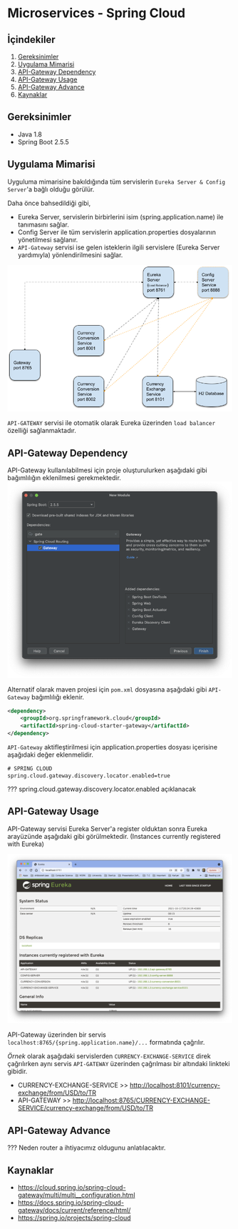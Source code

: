 # Microservices - Spring Cloud 

## İçindekiler
1. [Gereksinimler](#gereksinimler)
2. [Uygulama Mimarisi](#uygulama-mimarisi)
3. [API-Gateway Dependency](#api-gateway-dependency)
4. [API-Gateway Usage](#api-gateway-usage)
5. [API-Gateway Advance](#api-gateway-advance)
6. [Kaynaklar](#kaynaklar)

## Gereksinimler
* Java 1.8
* Spring Boot 2.5.5


## Uygulama Mimarisi
Uyguluma mimarisine bakıldığında tüm servislerin `Eureka Server & Config Server`'a bağlı olduğu görülür.  

Daha önce bahsedildiği gibi,
- Eureka Server, servislerin birbirlerini isim (spring.application.name) ile tanımasını sağlar.
- Config Server ile tüm servislerin application.properties dosyalarının yönetilmesi sağlanır. 
- `API-Gateway` servisi ise gelen isteklerin ilgili servislere (Eureka Server yardımıyla) yönlendirilmesini sağlar.  

![Servisler-1](./images/services-1.png)

`API-GATEWAY` servisi ile otomatik olarak Eureka üzerinden `load balancer` özelliği sağlanmaktadır.

## API-Gateway Dependency
API-Gateway kullanılabilmesi için proje oluşturulurken aşağıdaki gibi bağımlılığın eklenilmesi gerekmektedir.
![API-Gateway Dependency](./images/api-gateway-dependency.png)

Alternatif olarak maven projesi için `pom.xml` dosyasına aşağıdaki gibi `API-Gateway` bağımlılığı eklenir.
```xml
<dependency>
    <groupId>org.springframework.cloud</groupId>
    <artifactId>spring-cloud-starter-gateway</artifactId>
</dependency>
```

`API-Gateway` aktifleştirilmesi için application.properties dosyası içerisine aşağıdaki değer eklenmelidir.
```properties
# SPRING CLOUD
spring.cloud.gateway.discovery.locator.enabled=true
```

??? spring.cloud.gateway.discovery.locator.enabled açıklanacak


## API-Gateway Usage
API-Gateway servisi Eureka Server'a register olduktan sonra Eureka arayüzünde aşağıdaki gibi görülmektedir. (Instances currently registered with Eureka)

![API-Gateway Usage](./images/eureka-ui.png)

API-Gateway üzerinden bir servis `localhost:8765/{spring.application.name}/...` formatında çağrılır.

_Örnek_ olarak aşağıdaki servislerden `CURRENCY-EXCHANGE-SERVICE` direk çağrılırken aynı servis `API-GATEWAY` üzerinden çağrılması bir altındaki linkteki gibidir.
- CURRENCY-EXCHANGE-SERVICE >> [http://localhost:8101/currency-exchange/from/USD/to/TR](http://localhost:8101/currency-exchange/from/USD/to/TR) 
- API-GATEWAY >> [http://localhost:8765/CURRENCY-EXCHANGE-SERVICE/currency-exchange/from/USD/to/TR](http://localhost:8765/CURRENCY-EXCHANGE-SERVICE/currency-exchange/from/USD/to/TR)


## API-Gateway Advance

??? Neden router a ihtiyacımız oldugunu anlatılacaktır.


## Kaynaklar
- https://cloud.spring.io/spring-cloud-gateway/multi/multi__configuration.html
- https://docs.spring.io/spring-cloud-gateway/docs/current/reference/html/
- https://spring.io/projects/spring-cloud

